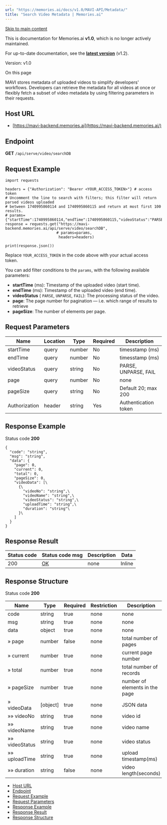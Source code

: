 ```yaml
---
url: "https://memories.ai/docs/v1.0/MAVI-API/Metadata/"
title: "Search Video Metadata | Memories.ai"
---
```


[Skip to main content](https://memories.ai/docs/v1.0/MAVI-API/Metadata/#__docusaurus_skipToContent_fallback)

This is documentation for Memories.ai **v1.0**, which is no longer actively maintained.

For up-to-date documentation, see the **[latest version](https://memories.ai/docs/)** (v1.2).

Version: v1.0

On this page

MAVI stores metadata of uploaded videos to simplify developers' workflows. Developers can retrieve the metadata for all videos at once or flexibly fetch a subset of video metadata by using filtering parameters in their requests.

## Host URL [​](https://memories.ai/docs/v1.0/MAVI-API/Metadata/\#host-url "Direct link to Host URL")

- [https://mavi-backend.memories.ai](https://mavi-backend.memories.ai/)

## Endpoint [​](https://memories.ai/docs/v1.0/MAVI-API/Metadata/\#endpoint "Direct link to Endpoint")

**GET** `/api/serve/video/searchDB`

## Request Example [​](https://memories.ai/docs/v1.0/MAVI-API/Metadata/\#request-example "Direct link to Request Example")

```codeBlockLines_e6Vv
import requests

headers = {"Authorization": "Bearer <YOUR_ACCESS_TOKEN>"} # access token
# Uncomment the line to search with filters; this filter will return parsed videos uploaded
# between 1740995860114 and 1740995860115 and return at most first 100 results.
# params={"startTime":1740995860114,"endTime":1740995860115,"videoStatus":"PARSE","page":1,"pageSize":100}
response = requests.get("https://mavi-backend.memories.ai/api/serve/video/searchDB",
                       # params=params,
                        headers=headers)

print(response.json())

```

Replace `YOUR_ACCESS_TOKEN` in the code above with your actual access token.

You can add filter conditions to the `params`, with the following available parameters:

- **startTime** (ms): Timestamp of the uploaded video (start time).
- **endTime** (ms): Timestamp of the uploaded video (end time).
- **videoStatus** ( `PARSE`, `UNPARSE`, `FAIL`): The processing status of the video.
- **page**: The page number for pagination — i.e. which range of results to retrieve
- **pageSize**: The number of elements per page.

## Request Parameters [​](https://memories.ai/docs/v1.0/MAVI-API/Metadata/\#request-parameters "Direct link to Request Parameters")

| Name | Location | Type | Required | Description |
| --- | --- | --- | --- | --- |
| startTime | query | number | No | timesstamp (ms) |
| endTime | query | number | No | timesstamp (ms) |
| videoStatus | query | string | No | PARSE, UNPARSE, FAIL |
| page | query | number | No | none |
| pageSize | query | string | No | Default 20; max 200 |
| Authorization | header | string | Yes | Authentication token |

## Response Example [​](https://memories.ai/docs/v1.0/MAVI-API/Metadata/\#response-example "Direct link to Response Example")

Status code **200**

```codeBlockLines_e6Vv
{
  "code": "string",
  "msg": "string",
  "data": {
    "page": 0,
    "current": 0,
    "total": 0,
    "pageSize": 0,
    "videoData": [\
      {\
        "videoNo": "string",\
        "videoName": "string",\
        "videoStatus": "string",\
        "uploadTime": "string",\
        "duration": "string"\
      }\
    ]
  }
}

```

## Response Result [​](https://memories.ai/docs/v1.0/MAVI-API/Metadata/\#response-result "Direct link to Response Result")

| Status code | Status code msg | Description | Data |
| --- | --- | --- | --- |
| 200 | [OK](https://tools.ietf.org/html/rfc7231#section-6.3.1) | none | Inline |

## Response Structure [​](https://memories.ai/docs/v1.0/MAVI-API/Metadata/\#response-structure "Direct link to Response Structure")

Status code **200**

| Name | Type | Required | Restriction | Description |
| --- | --- | --- | --- | --- |
| code | string | true | none | none |
| msg | string | true | none | none |
| data | object | true | none | none |
| » page | number | false | none | total number of pages |
| » current | number | true | none | current page number |
| » total | number | true | none | total number of records |
| » pageSize | number | true | none | number of elements in the page |
| » videoData | \[object\] | true | none | JSON data |
| »» videoNo | string | true | none | video id |
| »» videoName | string | true | none | video name |
| »» videoStatus | string | true | none | video status |
| »» uploadTime | string | true | none | upload timestamp(ms) |
| »» duration | string | false | none | video length(seconds) |

- [Host URL](https://memories.ai/docs/v1.0/MAVI-API/Metadata/#host-url)
- [Endpoint](https://memories.ai/docs/v1.0/MAVI-API/Metadata/#endpoint)
- [Request Example](https://memories.ai/docs/v1.0/MAVI-API/Metadata/#request-example)
- [Request Parameters](https://memories.ai/docs/v1.0/MAVI-API/Metadata/#request-parameters)
- [Response Example](https://memories.ai/docs/v1.0/MAVI-API/Metadata/#response-example)
- [Response Result](https://memories.ai/docs/v1.0/MAVI-API/Metadata/#response-result)
- [Response Structure](https://memories.ai/docs/v1.0/MAVI-API/Metadata/#response-structure)